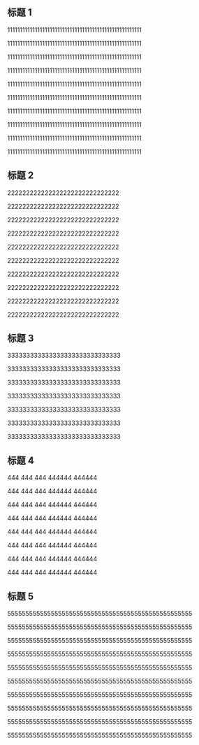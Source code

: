 ## 标题 1

111111111111111111111111111111111111111111111111111111

111111111111111111111111111111111111111111111111111111

111111111111111111111111111111111111111111111111111111

111111111111111111111111111111111111111111111111111111

111111111111111111111111111111111111111111111111111111

111111111111111111111111111111111111111111111111111111

111111111111111111111111111111111111111111111111111111

111111111111111111111111111111111111111111111111111111

111111111111111111111111111111111111111111111111111111

111111111111111111111111111111111111111111111111111111

## 标题 2

222222222222222222222222222222

222222222222222222222222222222

222222222222222222222222222222

222222222222222222222222222222

222222222222222222222222222222

222222222222222222222222222222

222222222222222222222222222222

222222222222222222222222222222

222222222222222222222222222222

222222222222222222222222222222

## 标题 3

333333333333333333333333333333

333333333333333333333333333333

333333333333333333333333333333

333333333333333333333333333333

333333333333333333333333333333

333333333333333333333333333333

333333333333333333333333333333

## 标题 4

444 444 444 444444 444444

444 444 444 444444 444444

444 444 444 444444 444444

444 444 444 444444 444444

444 444 444 444444 444444

444 444 444 444444 444444

444 444 444 444444 444444

444 444 444 444444 444444

## 标题 5

555555555555555555555555555555555555555555555555555

555555555555555555555555555555555555555555555555555

555555555555555555555555555555555555555555555555555

555555555555555555555555555555555555555555555555555

555555555555555555555555555555555555555555555555555

555555555555555555555555555555555555555555555555555

555555555555555555555555555555555555555555555555555

555555555555555555555555555555555555555555555555555

555555555555555555555555555555555555555555555555555

555555555555555555555555555555555555555555555555555

